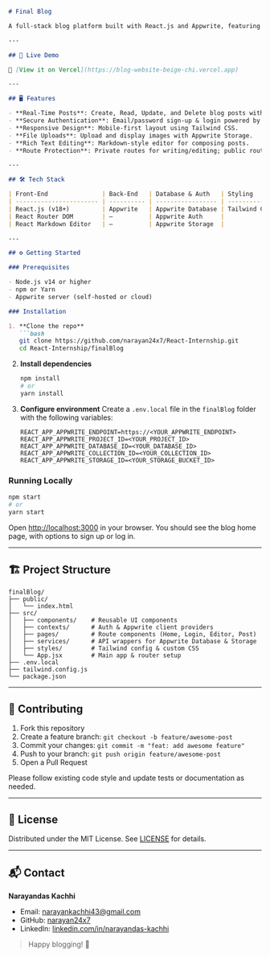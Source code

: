 ````markdown
# Final Blog

A full‑stack blog platform built with React.js and Appwrite, featuring real‑time CRUD operations, secure authentication, and a responsive UI. This project was developed as the capstone “finalBlog” module of the React-Internship series.

---

## 🚀 Live Demo

🔗 [View it on Vercel](https://blog-website-beige-chi.vercel.app)

---

## 🖥️ Features

- **Real‑Time Posts**: Create, Read, Update, and Delete blog posts with live updates.  
- **Secure Authentication**: Email/password sign‑up & login powered by Appwrite Auth.  
- **Responsive Design**: Mobile‑first layout using Tailwind CSS.  
- **File Uploads**: Upload and display images with Appwrite Storage.  
- **Rich Text Editing**: Markdown‑style editor for composing posts.  
- **Route Protection**: Private routes for writing/editing; public routes for browsing.

---

## 🛠️ Tech Stack

| Front‑End               | Back‑End   | Database & Auth   | Styling     |
| ----------------------- | ---------- | ----------------- | ----------- |
| React.js (v18+)         | Appwrite   | Appwrite Database | Tailwind CSS|
| React Router DOM        | —          | Appwrite Auth     |             |
| React Markdown Editor   | —          | Appwrite Storage  |             |

---

## ⚙️ Getting Started

### Prerequisites

- Node.js v14 or higher  
- npm or Yarn  
- Appwrite server (self‑hosted or cloud)  

### Installation

1. **Clone the repo**  
   ```bash
   git clone https://github.com/narayan24x7/React-Internship.git
   cd React-Internship/finalBlog
````

2. **Install dependencies**

   ```bash
   npm install
   # or
   yarn install
   ```

3. **Configure environment**
   Create a `.env.local` file in the `finalBlog` folder with the following variables:

   ```env
   REACT_APP_APPWRITE_ENDPOINT=https://<YOUR_APPWRITE_ENDPOINT>
   REACT_APP_APPWRITE_PROJECT_ID=<YOUR_PROJECT_ID>
   REACT_APP_APPWRITE_DATABASE_ID=<YOUR_DATABASE_ID>
   REACT_APP_APPWRITE_COLLECTION_ID=<YOUR_COLLECTION_ID>
   REACT_APP_APPWRITE_STORAGE_ID=<YOUR_STORAGE_BUCKET_ID>
   ```

### Running Locally

```bash
npm start
# or
yarn start
```

Open [http://localhost:3000](http://localhost:3000) in your browser. You should see the blog home page, with options to sign up or log in.

---

## 🏗️ Project Structure

```
finalBlog/
├── public/
│   └── index.html
├── src/
│   ├── components/    # Reusable UI components
│   ├── contexts/      # Auth & Appwrite client providers
│   ├── pages/         # Route components (Home, Login, Editor, Post)
│   ├── services/      # API wrappers for Appwrite Database & Storage
│   ├── styles/        # Tailwind config & custom CSS
│   └── App.jsx        # Main app & router setup
├── .env.local
├── tailwind.config.js
└── package.json
```

---

## 🤝 Contributing

1. Fork this repository
2. Create a feature branch: `git checkout -b feature/awesome-post`
3. Commit your changes: `git commit -m "feat: add awesome feature"`
4. Push to your branch: `git push origin feature/awesome-post`
5. Open a Pull Request

Please follow existing code style and update tests or documentation as needed.

---

## 📄 License

Distributed under the MIT License. See [LICENSE](../../LICENSE) for details.

---

## 📬 Contact

**Narayandas Kachhi**

* Email: [narayankachhi43@gmail.com](mailto:narayankachhi43@gmail.com)
* GitHub: [narayan24x7](https://github.com/narayan24x7)
* LinkedIn: [linkedin.com/in/narayandas-kachhi](https://www.linkedin.com/in/narayandas-kachhi/)

> Happy blogging! 🚀
